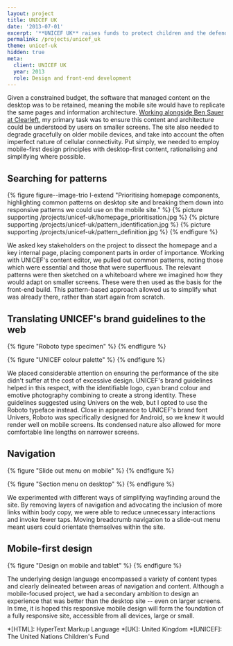```yaml
---
layout: project
title: UNICEF UK
date: '2013-07-01'
excerpt: '**UNICEF UK** raises funds to protect children and the defend their rights worldwide. With mobile devices accounting for 20% of site visits and growing, a limited mobile version of its website had been produced, yet much of the information about their vital work remained on a desktop-orientated site.'
permalink: /projects/unicef_uk
theme: unicef-uk
hidden: true
meta:
  client: UNICEF UK
  year: 2013
  role: Design and front-end development
---
```

Given a constrained budget, the software that managed content on the desktop was to be retained, meaning the mobile site would have to replicate the same pages and information architecture. [Working alongside Ben Sauer at Clearleft][1], my primary task was to ensure this content and architecture could be understood by users on smaller screens. The site also needed to degrade gracefully on older mobile devices, and take into account the often imperfect nature of cellular connectivity. Put simply, we needed to employ mobile-first design principles with desktop-first content, rationalising and simplifying where possible.

## Searching for patterns
{% figure figure--image-trio l-extend "Prioritising homepage components, highlighting common patterns on desktop site and breaking them down into responsive patterns we could use on the mobile site." %}
<span class="tint">{% picture supporting /projects/unicef-uk/homepage_prioritisation.jpg %}</span>
<span class="tint">{% picture supporting /projects/unicef-uk/pattern_identification.jpg %}</span>
<span class="tint">{% picture supporting /projects/unicef-uk/pattern_definition.jpg %}</span>
{% endfigure %}

We asked key stakeholders on the project to dissect the homepage and a key internal page, placing component parts in order of importance. Working with UNICEF's content editor, we pulled out common patterns, noting those which were essential and those that were superfluous. The relevant patterns were then sketched on a whiteboard where we imagined how they would adapt on smaller screens. These were then used as the basis for the front-end build. This pattern-based approach allowed us to simplify what was already there, rather than start again from scratch.

## Translating UNICEF's brand guidelines to the web
{% figure "Roboto type specimen" %}
{% endfigure %}

{% figure "UNICEF colour palette" %}
{% endfigure %}

We placed considerable attention on ensuring the performance of the site didn't suffer at the cost of excessive design. UNICEF's brand guidelines helped in this respect, with the identifiable logo, cyan brand colour and emotive photography combining to create a strong identity. These guidelines suggested using Univers on the web, but I opted to use the Roboto typeface instead. Close in appearance to UNICEF's brand font Univers, Roboto was specifically designed for Android, so we knew it would render well on mobile screens. Its condensed nature also allowed for more comfortable line lengths on narrower screens.

## Navigation
{% figure "Slide out menu on mobile" %}
{% endfigure %}

{% figure "Section menu on desktop" %}
{% endfigure %}

We experimented with different ways of simplifying wayfinding around the site. By removing layers of navigation and advocating the inclusion of more links within body copy, we were able to reduce unnecessary interactions and invoke fewer taps. Moving breadcrumb navigation to a slide-out menu meant users could orientate themselves within the site.

## Mobile-first design
{% figure "Design on mobile and tablet" %}
{% endfigure %}

The underlying design language encompassed a variety of content types and clearly delineated between areas of navigation and content. Although a mobile-focused project, we had a secondary ambition to design an experience that was better than the desktop site -- even on larger screens. In time, it is hoped this responsive mobile design will form the foundation of a fully responsive site, accessible from all devices, large or small.

[1]: http://clearleft.com/made/unicef

*[HTML]: HyperText Markup Language
*[UK]: United Kingdom
*[UNICEF]: The United Nations Children's Fund
